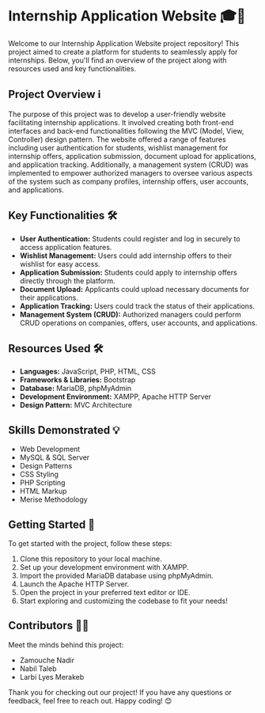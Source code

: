 # Internship Application Website 🎓💼

Welcome to our Internship Application Website project repository! This project aimed to create a platform for students to seamlessly apply for internships. Below, you'll find an overview of the project along with resources used and key functionalities.

## Project Overview ℹ️

The purpose of this project was to develop a user-friendly website facilitating internship applications. It involved creating both front-end interfaces and back-end functionalities following the MVC (Model, View, Controller) design pattern. The website offered a range of features including user authentication for students, wishlist management for internship offers, application submission, document upload for applications, and application tracking. Additionally, a management system (CRUD) was implemented to empower authorized managers to oversee various aspects of the system such as company profiles, internship offers, user accounts, and applications.

## Key Functionalities 🛠️

- **User Authentication:** Students could register and log in securely to access application features.
- **Wishlist Management:** Users could add internship offers to their wishlist for easy access.
- **Application Submission:** Students could apply to internship offers directly through the platform.
- **Document Upload:** Applicants could upload necessary documents for their applications.
- **Application Tracking:** Users could track the status of their applications.
- **Management System (CRUD):** Authorized managers could perform CRUD operations on companies, offers, user accounts, and applications.

## Resources Used 🛠️

- **Languages:** JavaScript, PHP, HTML, CSS
- **Frameworks & Libraries:** Bootstrap
- **Database:** MariaDB, phpMyAdmin
- **Development Environment:** XAMPP, Apache HTTP Server
- **Design Pattern:** MVC Architecture

## Skills Demonstrated 💡

- Web Development
- MySQL & SQL Server
- Design Patterns
- CSS Styling
- PHP Scripting
- HTML Markup
- Merise Methodology

## Getting Started 🚀

To get started with the project, follow these steps:
1. Clone this repository to your local machine.
2. Set up your development environment with XAMPP.
3. Import the provided MariaDB database using phpMyAdmin.
4. Launch the Apache HTTP Server.
5. Open the project in your preferred text editor or IDE.
6. Start exploring and customizing the codebase to fit your needs!

## Contributors 🧑‍💻
Meet the minds behind this project:
- Zamouche Nadir
- Nabil Taleb
- Larbi Lyes Merakeb

Thank you for checking out our project! If you have any questions or feedback, feel free to reach out. Happy coding! 😊
